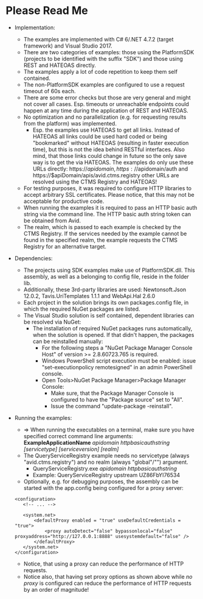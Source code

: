# Please Read Me #
* Implementation:
    * The examples are implemented with C# 6/.NET 4.7.2 (target framework) and Visual Studio 2017.
    * There are two categories of examples: those using the PlatformSDK (projects to be identified with the suffix "SDK") and those using REST and HATEOAS directly.
	* The examples apply a lot of code repetition to keep them self contained.
	* The non-PlatformSDK examples are configured to use a request timeout of 60s each.
	* There are some error checks but those are very general and might not cover all cases. Esp. timeouts or unreachable endpoints could happen at any time during the application of REST and HATEOAS.
    * No optimization and no parallelization (e.g. for requesting results from the platform) was implemented.
        * Esp. the examples use HATEOAS to get all links. Instead of HATEOAS all links could be used hard coded or being "bookmarked" without HATEOAS (resulting in faster execution time), but this is not the idea behind RESTful interfaces. Also mind, that those links could change in future so the only save way is to get the via HATEOAS. The examples do only use these URLs directly: https://$apidomain, https://$apidomain/auth and https://$apiDomain/apis/avid.ctms.registry other URLs are resolved using the CTMS Registry and HATEOAS!
    * For testing purposes, it was required to configure HTTP libraries to accept arbitrary SSL certificates. Please notice, that this may not be acceptable for productive code.
	* When running the examples it is required to pass an HTTP basic auth string via the command line. The HTTP basic auth string token can be obtained from Avid.
	* The realm, which is passed to each example is checked by the CTMS Registry. If the services needed by the example cannot be found in the specified realm, the example requests the CTMS Registry for an alternative target.

* Dependencies:
    * The projects using SDK examples make use of PlatformSDK.dll. This assembly, as well as a belonging to config file, reside in the folder lib.
    * Additionally, these 3rd-party libraries are used: Newtonsoft.Json 12.0.2, Tavis.UriTemplates 1.1.1 and WebApi.Hal 2.6.0 
    * Each project in the solution brings its own packages.config file, in which the required NuGet packages are listed.
    * The Visual Studio solution is self contained, dependent libraries can be resolved via NuGet:
		* The installation of required NuGet packages runs automatically, when the solution is opened. If that didn't happen, the packages can be reinstalled manually:
			* For the following steps a "NuGet Package Manager Console Host" of version >= 2.8.60723.765 is required.
			* Windows PowerShell script execution must be enabled: issue "set-executionpolicy remotesigned" in an admin PowerShell console.
			* Open Tools>NuGet Package Manager>Package Manager Console:
				* Make sure, that the Package Manager Console is configured to have the "Package source" set to "All".
				* Issue the command "update-package -reinstall".

* Running the examples:
    * => When running the executables on a terminal, make sure you have specified correct command line arguments: __ExampleApplicationName__ _apidomain_ _httpbasicauthstring_ _[servicetype]_ _[serviceversion]_ _[realm]_
    * The QueryServiceRegistry example needs no servicetype (always "avid.ctms.registry") and no realm (always "global"/"") argument.
        * QueryServiceRegistry.exe _apidomain_ _httpbasicauthstring_
        * Example: QueryServiceRegistry upstream UZ86FbYI76534
    * Optionally, e.g. for debugging purposes, the assembly can be started with the app.config being configured for a proxy server:
     ```
    <configuration>
        <!-- ... -->

        <system.net>
            <defaultProxy enabled = "true" useDefaultCredentials = "true">
                <proxy autoDetect="false" bypassonlocal="false" proxyaddress="http://127.0.0.1:8888" usesystemdefault="false" />
            </defaultProxy>
        </system.net>
    </configuration>
     ```

     * Notice, that using a proxy can reduce the performance of HTTP requests.
     * Notice also, that having set proxy options as shown above while *no proxy* is configured can reduce the performance of HTTP requests by an order of magnitude!